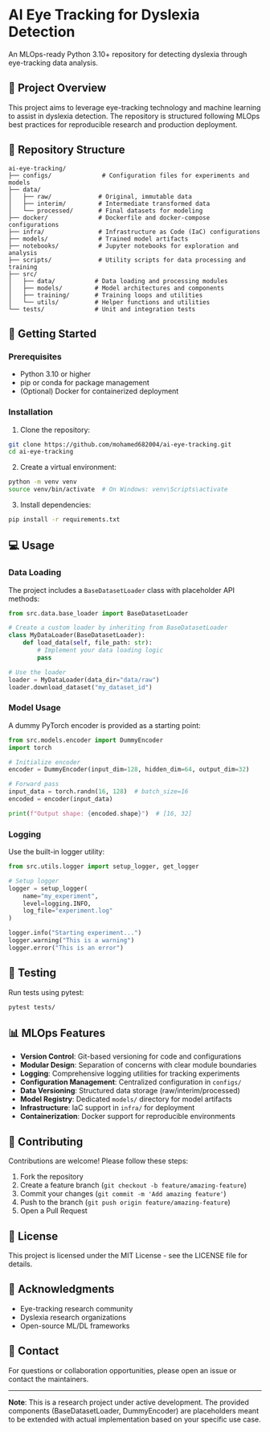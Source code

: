 # AI Eye Tracking for Dyslexia Detection

An MLOps-ready Python 3.10+ repository for detecting dyslexia through eye-tracking data analysis.

## 🎯 Project Overview

This project aims to leverage eye-tracking technology and machine learning to assist in dyslexia detection. The repository is structured following MLOps best practices for reproducible research and production deployment.

## 📁 Repository Structure

```
ai-eye-tracking/
├── configs/              # Configuration files for experiments and models
├── data/
│   ├── raw/             # Original, immutable data
│   ├── interim/         # Intermediate transformed data
│   └── processed/       # Final datasets for modeling
├── docker/              # Dockerfile and docker-compose configurations
├── infra/               # Infrastructure as Code (IaC) configurations
├── models/              # Trained model artifacts
├── notebooks/           # Jupyter notebooks for exploration and analysis
├── scripts/             # Utility scripts for data processing and training
├── src/
│   ├── data/           # Data loading and processing modules
│   ├── models/         # Model architectures and components
│   ├── training/       # Training loops and utilities
│   └── utils/          # Helper functions and utilities
└── tests/              # Unit and integration tests
```

## 🚀 Getting Started

### Prerequisites

- Python 3.10 or higher
- pip or conda for package management
- (Optional) Docker for containerized deployment

### Installation

1. Clone the repository:
```bash
git clone https://github.com/mohamed682004/ai-eye-tracking.git
cd ai-eye-tracking
```

2. Create a virtual environment:
```bash
python -m venv venv
source venv/bin/activate  # On Windows: venv\Scripts\activate
```

3. Install dependencies:
```bash
pip install -r requirements.txt
```

## 💻 Usage

### Data Loading

The project includes a `BaseDatasetLoader` class with placeholder API methods:

```python
from src.data.base_loader import BaseDatasetLoader

# Create a custom loader by inheriting from BaseDatasetLoader
class MyDataLoader(BaseDatasetLoader):
    def load_data(self, file_path: str):
        # Implement your data loading logic
        pass

# Use the loader
loader = MyDataLoader(data_dir="data/raw")
loader.download_dataset("my_dataset_id")
```

### Model Usage

A dummy PyTorch encoder is provided as a starting point:

```python
from src.models.encoder import DummyEncoder
import torch

# Initialize encoder
encoder = DummyEncoder(input_dim=128, hidden_dim=64, output_dim=32)

# Forward pass
input_data = torch.randn(16, 128)  # batch_size=16
encoded = encoder(input_data)

print(f"Output shape: {encoded.shape}")  # [16, 32]
```

### Logging

Use the built-in logger utility:

```python
from src.utils.logger import setup_logger, get_logger

# Setup logger
logger = setup_logger(
    name="my_experiment",
    level=logging.INFO,
    log_file="experiment.log"
)

logger.info("Starting experiment...")
logger.warning("This is a warning")
logger.error("This is an error")
```

## 🧪 Testing

Run tests using pytest:

```bash
pytest tests/
```

## 📊 MLOps Features

- **Version Control**: Git-based versioning for code and configurations
- **Modular Design**: Separation of concerns with clear module boundaries
- **Logging**: Comprehensive logging utilities for tracking experiments
- **Configuration Management**: Centralized configuration in `configs/`
- **Data Versioning**: Structured data storage (raw/interim/processed)
- **Model Registry**: Dedicated `models/` directory for model artifacts
- **Infrastructure**: IaC support in `infra/` for deployment
- **Containerization**: Docker support for reproducible environments

## 🤝 Contributing

Contributions are welcome! Please follow these steps:

1. Fork the repository
2. Create a feature branch (`git checkout -b feature/amazing-feature`)
3. Commit your changes (`git commit -m 'Add amazing feature'`)
4. Push to the branch (`git push origin feature/amazing-feature`)
5. Open a Pull Request

## 📝 License

This project is licensed under the MIT License - see the LICENSE file for details.

## 🙏 Acknowledgments

- Eye-tracking research community
- Dyslexia research organizations
- Open-source ML/DL frameworks

## 📧 Contact

For questions or collaboration opportunities, please open an issue or contact the maintainers.

---

**Note**: This is a research project under active development. The provided components (BaseDatasetLoader, DummyEncoder) are placeholders meant to be extended with actual implementation based on your specific use case.